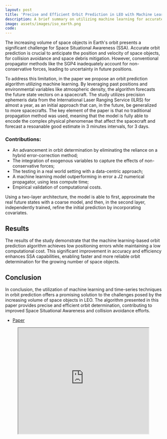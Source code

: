 ```yaml
---
layout: post
title: 'Precise and Efficient Orbit Prediction in LEO with Machine Learning using Exogenous Variables'
description: A brief summary on utilizing machine learning for accurate orbit prediction in Low Earth Orbit (LEO).
image: assets/images/iso_earth.png
code:
---
```

The increasing volume of space objects in Earth's orbit presents a significant challenge for Space Situational Awareness (SSA). Accurate orbit prediction is crucial to anticipate the position and velocity of space objects, for collision avoidance and space debris mitigation. However, conventional propagator methods like the SGP4 inadequately account for non-conservative forces, leading to uncertainty in future positions.

To address this limitation, in the paper we propose an orbit prediction algorithm utilizing machine learning. By leveraging past positions and environmental variables like atmospheric density, the algorithm forecasts the future state vectors on a spacecraft. The study utilizes precision ephemeris data from the International Laser Ranging Service (ILRS) for almost a year, as an initial approach that can, in the future, be generalized to more spacecrafts.
The key element of the paper is that no traditional propagation method was used, meaning that the model is fully able to encode the complex physical phenomenae that affect the spacecraft and forecast a resoanable good estimate in 3 minutes intervals, for 3 days.



<h3>Contributions:</h3>
<ul class="alt">
<li>An advancement in orbit determination by eliminating the reliance on a hybrid error-correction method;</li>
<li>The integration of exogenous variables to capture the effects of non-conservative forces;</li>
<li>The testing in a real world setting with a data-centric approach;</li>
<li>A machine learning model outperforming in error a J2 numerical propagator, using less compute time;</li>
<li>Empirical validation of computational costs.</li>
</ul>


Using a two-layer architecture, the model is able to first, approximate the real future states with a coarse model, and then, in the second layer, independently trained, refine the initial prediction by incorporating covariates.

## Results

The results of the study demonstrate that the machine learning-based orbit prediction algorithm achieves low positioning errors while maintaining a low computational cost. This significant improvement in accuracy and efficiency enhances SSA capabilities, enabling faster and more reliable orbit determination for the growing number of space objects.

## Conclusion

In conclusion, the utilization of machine learning and time-series techniques in orbit prediction offers a promising solution to the challenges posed by the increasing volume of space objects in LEO. The algorithm presented in this paper provides precise and efficient orbit determination, contributing to improved Space Situational Awareness and collision avoidance efforts.

<ul class="actions fit">
						<li><a href= "https://arxiv.org/pdf/2407.11026" class="button special fit">Paper</a></li>
</ul>
<div style="text-align: center;">
    <iframe src="https://drive.google.com/file/d/1iXL7yUqJTIZqNAGXW7zTpYhHdF99S3AA/preview" width="420" height="340" allow="autoplay"></iframe>

</div>

